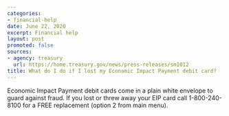 ```yaml
---
categories:
- financial-help
date: June 22, 2020
excerpt: Financial help
layout: post
promoted: false
sources:
- agency: treasury
  url: https://home.treasury.gov/news/press-releases/sm1012
title: What do I do if I lost my Economic Impact Payment debit card?
---
```


Economic Impact Payment debit cards come in a plain white envelope to guard against fraud. If you lost or threw away your EIP card call 1-800-240-8100 for a FREE replacement (option 2 from main menu).

